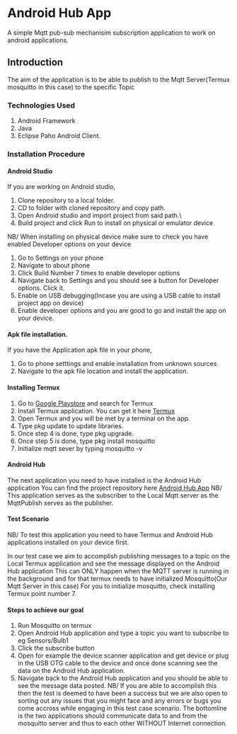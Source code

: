 
# Android Hub App
A simple Mqtt pub-sub mechanisim subscription application to work on android applications.

## Introduction
The aim of the application is to be able to publish to the Mqtt Server(Termux mosquitto in this case) to the specific Topic

### Technologies Used
1. Android Framework
2. Java
3. Eclipse Paho Android Client.

### Installation Procedure
#### Android Studio
If you are working on Android studio,
  1. Clone repository to a local folder.
  2. CD to folder with cloned repository and copy path.
  3. Open Android studio and import project from said path.\
  4. Build project and click Run to install on physical or emulator device

NB/ When installing on physical device make sure to check you have enabled Developer options on your device
  1. Go to Settings on your phone
  2. Navigate to about phone
  3. Click Build Number 7 times to enable developer options
  4. Navigate back to Settings and you should see a button for Developer options. Click it.
  5. Enable on USB debugging(Incase you are using a USB cable to install project app on device)
  6. Enable developer options and you are good to go and install the app on your device.

#### Apk file installation.
If you have the Application apk file in your phone,
  1. Go to phone setttings and enable installation from unknown sources
  2. Navigate to the apk file location and install the application.

#### Installing Termux
1. Go to [Google Playstore](https://play.google.com/store) and search  for Termux
2. Install Termux application. You can get it here [Termux](https://play.google.com/store/apps/details?id=com.termux)
3. Open Termux and you will be met by a terminal on the app.
4. Type pkg update to update libraries.
5. Once step 4 is done, type pkg upgrade.
6. Once step 5 is done, type pkg install mosquitto
7. Initialize mqtt sever by typing mosquitto -v

#### Android Hub
The next application you need to have installed is the Android Hub application
You can find the project repository here [Android Hub App](https://github.com/ovesorg/mobapp-MQTT-AndroidHub.git)
NB/ This application serves as the subscriber to the Local Mqtt server as the MqttPublish serves as the publisher.

#### Test Scenario
NB/ To test this application you need to have Termux and Android Hub applications installed on your device first.

In our test case we aim to accomplish publishing messages to a topic on the Local Termux application and see the message displayed on the Android Hub application
This can ONLY happen when the MQTT server is running in the background and for that termux needs to have initialized Mosquitto(Our Mqtt Server in this case)
For you to initialize mosquitto, check installing Termux point number 7.
 #### Steps to achieve our goal
  1. Run Mosquitto on termux
  2. Open Android Hub application and type a topic you want to subscribe to eg Sensors/Bulb1
  3. Click the subscribe button
  4. Open for example the device scanner application and get device or plug in the USB OTG cable to the device and once done scanning see the data on the Android Hub application.
  5. Navigate back to the Android Hub application and you should be able to see the message data posted.
  NB/ If you are able to accomplish this then the test is deemed to have been a success but we are also open to sorting out any issues that you might face and any errors or bugs you come accross while engaging in this test case scenario.
  The bottomline is the two applications should communicate data to and from the mosquitto server and thus to each other WITHOUT Internet connection.
